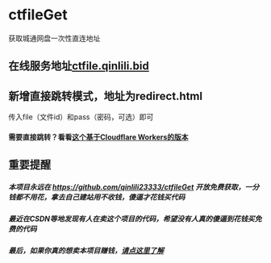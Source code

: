 # ctfileGet
获取城通网盘一次性直连地址

## 在线服务地址[ctfile.qinlili.bid](https://ctfile.qinlili.bid)  

## 新增直接跳转模式，地址为redirect.html  
传入file（文件id）和pass（密码，可选）即可  

#### 需要直接跳转？看看[这个基于Cloudflare Workers的版本](https://github.com/qinlili23333/ctfile.Workers/)  

## 重要提醒
##### 本项目永远在 https://github.com/qinlili23333/ctfileGet 开放免费获取，一分钱都不用花，拿去自己建站用不收钱，傻逼才花钱买代码  
##### 最近在CSDN等地发现有人在卖这个项目的代码，希望没有人真的傻逼到花钱买免费的代码  
##### 最后，如果你真的想卖本项目赚钱，<a href="https://www.baidu.com/s?wd=%E5%AD%A4%E5%84%BF%E6%80%8E%E4%B9%88%E5%8A%9E%E6%88%B7%E5%8F%A3%E6%9C%AC">请点这里了解</a>  
